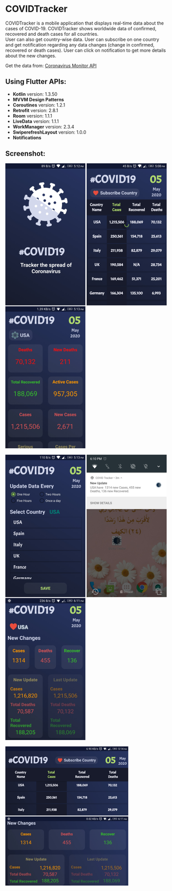 # COVIDTracker

COVIDTracker is a mobile application that displays real-time data about the cases of COVID-19. 
COVIDTracker shows worldwide data of confirmed, recovered and death cases for all countries.   
User can also get country-wise data. 
User can subscribe on one country and get notification regarding any data changes (change in
confirmed, recovered or death cases). 
User can click on notification to get more details about the new changes.   

Get the data from: [Coronavirus Monitor API](https://rapidapi.com/astsiatsko/api/coronavirus-monitor)


## Using Flutter APIs:

- **Kotlin** version: 1.3.50
- **MVVM Design Patterns**
- **Coroutines** version: 1.2.1
- **Retrofit** version: 2.8.1
- **Room** version: 1.1.1
- **LiveData** version: 1.1.1
- **WorkManager** version: 2.3.4
- **SwiperefreshLayout** version: 1.0.0
- **Notifications**


## Screenshot:

<div>
  <img src = "images/Screenshot_1-SplashScreen.jpg" width ="250">            
  <img src = "images/Screenshot_2-HomeScreen.jpg" width ="250">         
  <img src = "images/Screenshot_3-SubscribeScreen.jpg" width ="250">     
  <br/> <br/>
  <img src = "images/Screenshot_4-SelectCountryScreen.jpg" width ="250">   
  <img src = "images/Screenshot_6-Notification.jpg" width ="250">              
  <img src = "images/Screenshot_7-NotificationScreen.jpg" width = "250">   
   <br/> <br/>                                                                                                  
  <img src = "images/Screenshot_5-HomeScreen_Land.jpg" height ="216" >                
  <img src = "images/Screenshot_8-NotificationScreen_Land.jpg" height = "216">  
</div>
